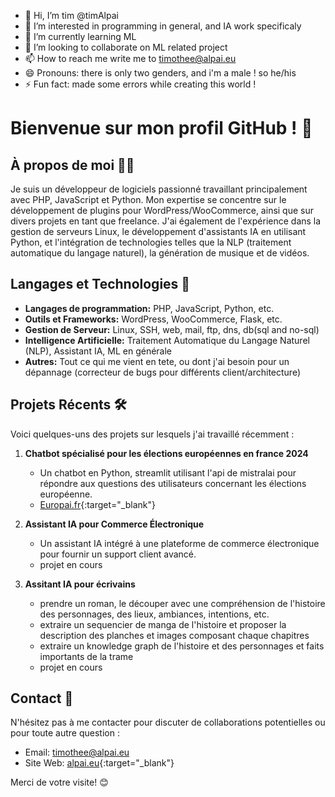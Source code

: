- 👋 Hi, I’m tim @timAlpai
- 👀 I’m interested in programming in general, and IA work specificaly
- 🌱 I’m currently learning ML 
- 💞️ I’m looking to collaborate on ML related project
- 📫 How to reach me write me to timothee@alpai.eu
- 😄 Pronouns: there is only two genders, and i'm a male ! so he/his
- ⚡ Fun fact: made some errors while creating this world !


# Bienvenue sur mon profil GitHub ! 👋

## À propos de moi 🧑‍💻

Je suis un développeur de logiciels passionné travaillant principalement avec PHP, JavaScript et Python. Mon expertise se concentre sur le développement de plugins pour WordPress/WooCommerce, ainsi que sur divers projets en tant que freelance. J'ai également de l'expérience dans la gestion de serveurs Linux, le développement d'assistants IA en utilisant Python, et l'intégration de technologies telles que la NLP (traitement automatique du langage naturel), la génération de musique et de vidéos.

## Langages et Technologies 🚀

- **Langages de programmation:** PHP, JavaScript, Python, etc.
- **Outils et Frameworks:** WordPress, WooCommerce, Flask, etc.
- **Gestion de Serveur:** Linux, SSH, web, mail, ftp, dns, db(sql and no-sql)
- **Intelligence Artificielle:** Traitement Automatique du Langage Naturel (NLP), Assistant IA, ML en générale
- **Autres:** Tout ce qui me vient en tete, ou dont j'ai besoin pour un dépannage (correcteur de bugs pour différents client/architecture)

## Projets Récents 🛠️

Voici quelques-uns des projets sur lesquels j'ai travaillé récemment :

1. **Chatbot spécialisé pour les élections européennes en france 2024**
   - Un chatbot en  Python, streamlit utilisant l'api de mistralai pour répondre aux questions des utilisateurs concernant les élections européenne.
   - [Europai.fr](https://europai.fr/){:target="_blank"}

2. **Assistant IA pour Commerce Électronique**
   - Un assistant IA intégré à une plateforme de commerce électronique pour fournir un support client avancé.
   - projet en cours
3. **Assitant IA pour écrivains**
   - prendre un roman, le découper avec une compréhension de l'histoire des personnages, des lieux, ambiances, intentions, etc.
   - extraire un sequencier de manga de l'histoire et proposer la description des planches et images composant chaque chapitres
   - extraire un knowledge graph de l'histoire et des personnages et faits importants de la trame
   - projet en cours


## Contact 📧

N'hésitez pas à me contacter pour discuter de collaborations potentielles ou pour toute autre question :

- Email: timothee@alpai.eu
- Site Web: [alpai.eu](https://alpai.eu){:target="_blank"}

Merci de votre visite! 😊

